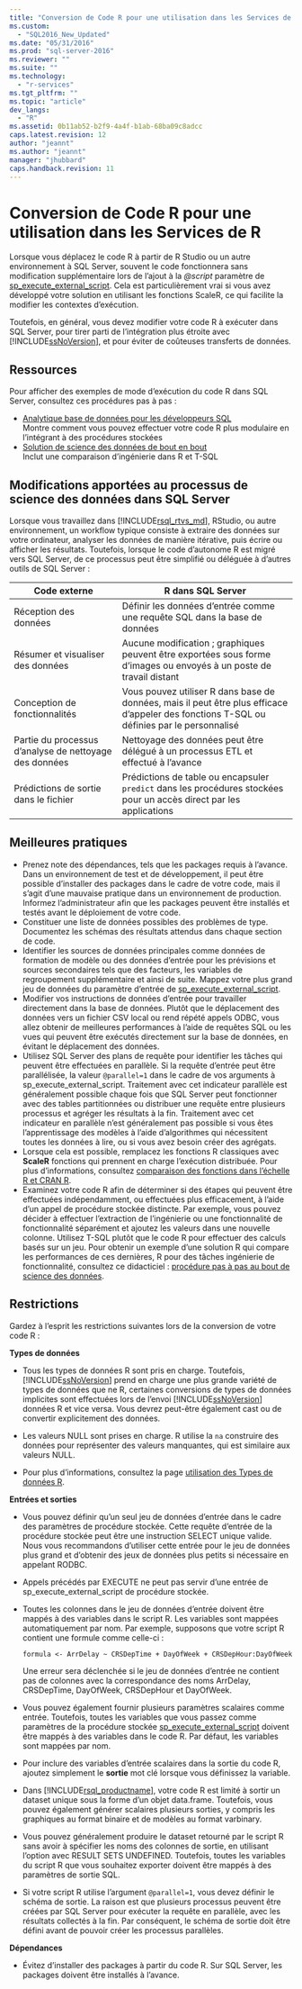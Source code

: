 ```yaml
---
title: "Conversion de Code R pour une utilisation dans les Services de R | Microsoft Docs"
ms.custom: 
  - "SQL2016_New_Updated"
ms.date: "05/31/2016"
ms.prod: "sql-server-2016"
ms.reviewer: ""
ms.suite: ""
ms.technology: 
  - "r-services"
ms.tgt_pltfrm: ""
ms.topic: "article"
dev_langs: 
  - "R"
ms.assetid: 0b11ab52-b2f9-4a4f-b1ab-68ba09c8adcc
caps.latest.revision: 12
author: "jeannt"
ms.author: "jeannt"
manager: "jhubbard"
caps.handback.revision: 11
---
```

# Conversion de Code R pour une utilisation dans les Services de R
Lorsque vous déplacez le code R à partir de R Studio ou un autre environnement à SQL Server, souvent le code fonctionnera sans modification supplémentaire lors de l’ajout à la *@script* paramètre de [sp_execute_external_script](../../relational-databases/system-stored-procedures/sp-execute-external-script-transact-sql.md). Cela est particulièrement vrai si vous avez développé votre solution en utilisant les fonctions ScaleR, ce qui facilite la modifier les contextes d’exécution.    
    
Toutefois, en général, vous devez modifier votre code R à exécuter dans SQL Server, pour tirer parti de l’intégration plus étroite avec [!INCLUDE[ssNoVersion](../../includes/ssnoversion-md.md)], et pour éviter de coûteuses transferts de données.   
   
   
## Ressources  
  
Pour afficher des exemples de mode d’exécution du code R dans SQL Server, consultez ces procédures pas à pas :   
+ [Analytique base de données pour les développeurs SQL](../../advanced-analytics/r-services/in-database-advanced-analytics-for-sql-developers-tutorial.md)    
  Montre comment vous pouvez effectuer votre code R plus modulaire en l’intégrant à des procédures stockées  
+ [Solution de science des données de bout en bout](../../advanced-analytics/r-services/data-science-end-to-end-walkthrough.md)    
  Inclut une comparaison d’ingénierie dans R et T-SQL

## Modifications apportées au processus de science des données dans SQL Server  
  
Lorsque vous travaillez dans [!INCLUDE[rsql_rtvs_md](../../includes/rsql-rtvs-md.md)], RStudio, ou autre environnement, un workflow typique consiste à extraire des données sur votre ordinateur, analyser les données de manière itérative, puis écrire ou afficher les résultats. Toutefois, lorsque le code d’autonome R est migré vers SQL Server, de ce processus peut être simplifié ou déléguée à d’autres outils de SQL Server :

| Code externe | R dans SQL Server |
|-------|-------|
| Réception des données| Définir les données d’entrée comme une requête SQL dans la base de données | 
| Résumer et visualiser des données| Aucune modification ; graphiques peuvent être exportées sous forme d’images ou envoyés à un poste de travail distant|
|Conception de fonctionnalités| Vous pouvez utiliser R dans base de données, mais il peut être plus efficace d’appeler des fonctions T-SQL ou définies par le personnalisé|
|Partie du processus d’analyse de nettoyage des données| Nettoyage des données peut être délégué à un processus ETL et effectué à l’avance|
|Prédictions de sortie dans le fichier| Prédictions de table ou encapsuler `predict` dans les procédures stockées pour un accès direct par les applications|
  

  
## Meilleures pratiques  
  
+ Prenez note des dépendances, tels que les packages requis à l’avance. Dans un environnement de test et de développement, il peut être possible d’installer des packages dans le cadre de votre code, mais il s’agit d’une mauvaise pratique dans un environnement de production. Informez l’administrateur afin que les packages peuvent être installés et testés avant le déploiement de votre code.  
+ Constituer une liste de données possibles des problèmes de type. Documentez les schémas des résultats attendus dans chaque section de code.  
+ Identifier les sources de données principales comme données de formation de modèle ou des données d’entrée pour les prévisions et sources secondaires tels que des facteurs, les variables de regroupement supplémentaire et ainsi de suite. Mappez votre plus grand jeu de données du paramètre d’entrée de [sp_execute_external_script](../../relational-databases/system-stored-procedures/sp-execute-external-script-transact-sql.md).  
+ Modifier vos instructions de données d’entrée pour travailler directement dans la base de données. Plutôt que le déplacement des données vers un fichier CSV local ou rend répété appels ODBC, vous allez obtenir de meilleures performances à l’aide de requêtes SQL ou les vues qui peuvent être exécutés directement sur la base de données, en évitant le déplacement des données.  
+ Utilisez SQL Server des plans de requête pour identifier les tâches qui peuvent être effectuées en parallèle. Si la requête d’entrée peut être parallélisée, la valeur `@parallel=1` dans le cadre de vos arguments à sp_execute_external_script. Traitement avec cet indicateur parallèle est généralement possible chaque fois que SQL Server peut fonctionner avec des tables partitionnées ou distribuer une requête entre plusieurs processus et agréger les résultats à la fin. 
   Traitement avec cet indicateur en parallèle n’est généralement pas possible si vous êtes l’apprentissage des modèles à l’aide d’algorithmes qui nécessitent toutes les données à lire, ou si vous avez besoin créer des agrégats. 
+ Lorsque cela est possible, remplacez les fonctions R classiques avec **ScaleR** fonctions qui prennent en charge l’exécution distribuée. Pour plus d’informations, consultez [comparaison des fonctions dans l’échelle R et CRAN R](Summary%20of%20rx%20Functions.md).
+ Examinez votre code R afin de déterminer si des étapes qui peuvent être effectuées indépendamment, ou effectuées plus efficacement, à l’aide d’un appel de procédure stockée distincte. Par exemple, vous pouvez décider à effectuer l’extraction de l’ingénierie ou une fonctionnalité de fonctionnalité séparément et ajoutez les valeurs dans une nouvelle colonne. Utilisez T-SQL plutôt que le code R pour effectuer des calculs basés sur un jeu. Pour obtenir un exemple d’une solution R qui compare les performances de ces dernières, R pour des tâches ingénierie de fonctionnalité, consultez ce didacticiel : [procédure pas à pas au bout de science des données](../../advanced-analytics/r-services/data-science-end-to-end-walkthrough.md).  
  
    
## Restrictions    
 Gardez à l’esprit les restrictions suivantes lors de la conversion de votre code R :    
   
**Types de données**    
-   Tous les types de données R sont pris en charge. Toutefois, [!INCLUDE[ssNoVersion](../../includes/ssnoversion-md.md)] prend en charge une plus grande variété de types de données que ne R, certaines conversions de types de données implicites sont effectuées lors de l’envoi [!INCLUDE[ssNoVersion](../../includes/ssnoversion-md.md)] données R et vice versa. Vous devrez peut-être également cast ou de convertir explicitement des données.    
    
- Les valeurs NULL sont prises en charge. R utilise la `na` construire des données pour représenter des valeurs manquantes, qui est similaire aux valeurs NULL.    
    
- Pour plus d’informations, consultez la page [utilisation des Types de données R](../../advanced-analytics/r-services/working-with-r-data-types.md).    
 
 **Entrées et sorties**   
+ Vous pouvez définir qu’un seul jeu de données d’entrée dans le cadre des paramètres de procédure stockée. Cette requête d’entrée de la procédure stockée peut être une instruction SELECT unique valide. Nous vous recommandons d’utiliser cette entrée pour le jeu de données plus grand et d’obtenir des jeux de données plus petits si nécessaire en appelant RODBC. 

+ Appels précédés par EXECUTE ne peut pas servir d’une entrée de sp_execute_external_script de procédure stockée.    
    
+ Toutes les colonnes dans le jeu de données d’entrée doivent être mappés à des variables dans le script R. Les variables sont mappées automatiquement par nom. Par exemple, supposons que votre script R contient une formule comme celle-ci :    
    
    ```    
    formula <- ArrDelay ~ CRSDepTime + DayOfWeek + CRSDepHour:DayOfWeek    
    ```    
    
     Une erreur sera déclenchée si le jeu de données d’entrée ne contient pas de colonnes avec la correspondance des noms ArrDelay, CRSDepTime, DayOfWeek, CRSDepHour et DayOfWeek.    

+ Vous pouvez également fournir plusieurs paramètres scalaires comme entrée. Toutefois, toutes les variables que vous passez comme paramètres de la procédure stockée [sp_execute_external_script](../../relational-databases/system-stored-procedures/sp-execute-external-script-transact-sql.md) doivent être mappés à des variables dans le code R. Par défaut, les variables sont mappées par nom.
+ Pour inclure des variables d’entrée scalaires dans la sortie du code R, ajoutez simplement le **sortie** mot clé lorsque vous définissez la variable.             
+ Dans [!INCLUDE[rsql_productname](../../includes/rsql-productname-md.md)], votre code R est limité à sortir un dataset unique sous la forme d’un objet data.frame. Toutefois, vous pouvez également générer scalaires plusieurs sorties, y compris les graphiques au format binaire et de modèles au format varbinary.    
    
+ Vous pouvez généralement produire le dataset retourné par le script R sans avoir à spécifier les noms des colonnes de sortie, en utilisant l’option avec RESULT SETS UNDEFINED. Toutefois, toutes les variables du script R que vous souhaitez exporter doivent être mappés à des paramètres de sortie SQL.
    
+ Si votre script R utilise l’argument `@parallel=1`, vous devez définir le schéma de sortie. La raison est que plusieurs processus peuvent être créées par SQL Server pour exécuter la requête en parallèle, avec les résultats collectés à la fin. Par conséquent, le schéma de sortie doit être défini avant de pouvoir créer les processus parallèles.

 **Dépendances**
 + Évitez d’installer des packages à partir du code R. Sur SQL Server, les packages doivent être installés à l’avance.  
  
  
  

